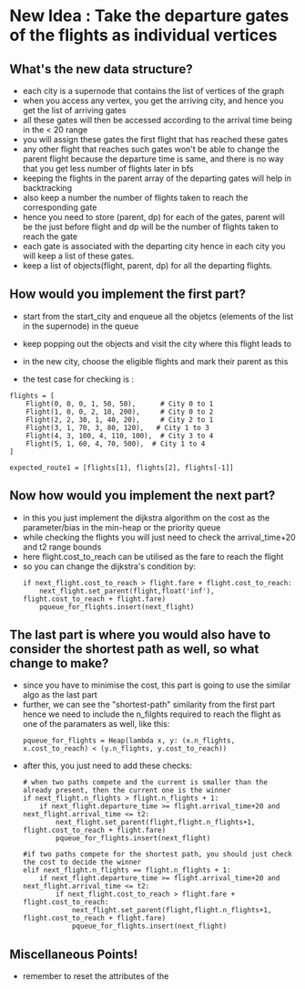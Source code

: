 # New Idea : Take the departure gates of the flights as individual vertices

## What's the new data structure?
- each city is a supernode that contains the list of vertices of the graph
- when you access any vertex, you get the arriving city, and hence you get the list of arriving gates
- all these gates will then be accessed according to the arrival time being in the < 20 range 
- you will assign these gates the first flight that has reached these gates
- any other flight that reaches such gates won't be able to change the parent flight because the departure time is same, and there is no way that you get less number of flights later in bfs
- keeping the flights in the parent array of the departing gates will help in backtracking
- also keep a number the number of flights taken to reach the corresponding gate
- hence you need to store (parent, dp) for each of the gates, parent will be the just before flight and dp will be the number of flights taken to reach the gate
- each gate is associated with the departing city hence in each city you will keep a list of these gates.
- keep a list of objects(flight, parent, dp) for all the departing flights.

## How would you implement the first part?
- start from the start_city and enqueue all the objetcs (elements of the list in the supernode) in the queue
- keep popping out the objects and visit the city where this flight leads to
- in the new city, choose the eligible flights and mark their parent as this 


- the test case for checking is :
```
flights = [
    Flight(0, 0, 0, 1, 50, 50),      # City 0 to 1
    Flight(1, 0, 0, 2, 10, 200),     # City 0 to 2           
    Flight(2, 2, 30, 1, 40, 20),     # City 2 to 1
    Flight(3, 1, 70, 3, 80, 120),   # City 1 to 3           
    Flight(4, 3, 100, 4, 110, 100),  # City 3 to 4           
    Flight(5, 1, 60, 4, 70, 500),  # City 1 to 4               
]

expected_route1 = [flights[1], flights[2], flights[-1]]  
```

## Now how would you implement the next part?
- in this you just implement the dijkstra algorithm on the cost as the parameter/bias in the min-heap or the priority queue
- while checking the flights you will just need to check the arrival_time+20 and t2 range bounds
- here flight.cost_to_reach can be utilised as the fare to reach the flight
- so you can change the dijkstra's condition by:
    ```
    if next_flight.cost_to_reach > flight.fare + flight.cost_to_reach:
        next_flight.set_parent(flight,float('inf'), flight.cost_to_reach + flight.fare)
        pqueue_for_flights.insert(next_flight)
    ```
## The last part is where you would also have to consider the shortest path as well, so what change to make?
- since you have to minimise the cost, this part is going to use the similar algo as the last part
- further, we can see the "shortest-path" similarity from the first part hence we need to include the n_filghts required to reach the flight as one of the paramaters as well, like this:
    ```
    pqueue_for_flights = Heap(lambda x, y: (x.n_flights, x.cost_to_reach) < (y.n_flights, y.cost_to_reach))
    ```
- after this, you just need to add these checks:
    ```
    # when two paths compete and the current is smaller than the already present, then the current one is the winner
    if next_flight.n_flights > flight.n_flights + 1:
        if next_flight.departure_time >= flight.arrival_time+20 and next_flight.arrival_time <= t2:
            next_flight.set_parent(flight,flight.n_flights+1, flight.cost_to_reach + flight.fare)
            pqueue_for_flights.insert(next_flight)

    #if two paths compete for the shortest path, you should just check the cost to decide the winner
    elif next_flight.n_flights == flight.n_flights + 1: 
        if next_flight.departure_time >= flight.arrival_time+20 and next_flight.arrival_time <= t2:
            if next_flight.cost_to_reach > flight.fare + flight.cost_to_reach:
                next_flight.set_parent(flight,flight.n_flights+1, flight.cost_to_reach + flight.fare)
                pqueue_for_flights.insert(next_flight)
    ```

## Miscellaneous Points!
- remember to reset the attributes of the  
